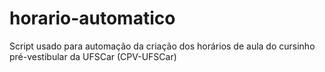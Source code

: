 # horario-automatico
Script usado para automação da criação dos horários de aula do cursinho pré-vestibular da UFSCar (CPV-UFSCar)
